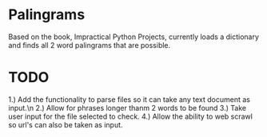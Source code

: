 # Palingrams


Based on the book, Impractical Python Projects, currently loads a dictionary and finds all 2 word palingrams that are possible. 


# TODO

1.) Add the functionality to parse files so it can take any text document as input.\n
2.) Allow for phrases longer thanm 2 words to be found
3.) Take user input for the file selected to check.
4.) Allow the ability to web scrawl so url's can also be taken as input.
